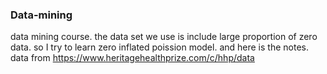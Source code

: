 ### Data-mining
data mining course. the data set we use is include large proportion of zero data. so I try to learn zero inflated poission model. and here is the notes.
data from    https://www.heritagehealthprize.com/c/hhp/data
